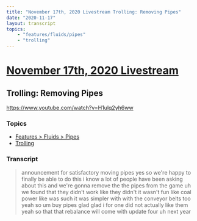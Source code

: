 ```yaml
---
title: "November 17th, 2020 Livestream Trolling: Removing Pipes"
date: "2020-11-17"
layout: transcript
topics:
    - "features/fluids/pipes"
    - "trolling"
---
```

# [November 17th, 2020 Livestream](../2020-11-17.md)
## Trolling: Removing Pipes
https://www.youtube.com/watch?v=H1ulq2yh6ww

### Topics
* [Features > Fluids > Pipes](../topics/features/fluids/pipes.md)
* [Trolling](../topics/trolling.md)

### Transcript

> announcement for satisfactory moving pipes yes so we're happy to finally be able to do this i know a lot of people have been asking about this and we're gonna remove the the pipes from the game uh we found that they didn't work like they didn't it wasn't fun like coal power like was such it was simpler with with the conveyor belts too yeah so um buy pipes glad glad i for one did not actually like them yeah so that that rebalance will come with update four uh next year
